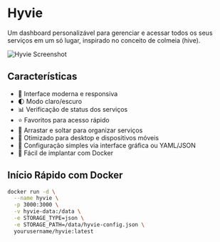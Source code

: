 # Hyvie

Um dashboard personalizável para gerenciar e acessar todos os seus serviços em um só lugar, inspirado no conceito de colmeia (hive).

![Hyvie Screenshot](screenshot.png)

## Características

- 🚀 Interface moderna e responsiva
- 🌓 Modo claro/escuro
- 📊 Verificação de status dos serviços
- ⭐ Favoritos para acesso rápido
- 🔄 Arrastar e soltar para organizar serviços
- 📱 Otimizado para desktop e dispositivos móveis
- 🔧 Configuração simples via interface gráfica ou YAML/JSON
- 🐳 Fácil de implantar com Docker

## Início Rápido com Docker

```bash
docker run -d \
  --name hyvie \
  -p 3000:3000 \
  -v hyvie-data:/data \
  -e STORAGE_TYPE=json \
  -e STORAGE_PATH=/data/hyvie-config.json \
  yourusername/hyvie:latest
